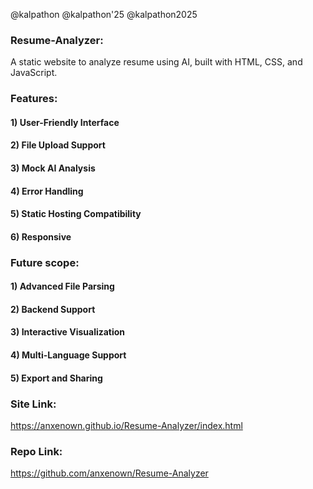 @kalpathon
@kalpathon'25
@kalpathon2025

### Resume-Analyzer:
A static website to analyze resume using AI, built with HTML, CSS, and JavaScript.


### Features:
#### 1) User-Friendly Interface
#### 2) File Upload Support
#### 3) Mock AI Analysis
#### 4) Error Handling
#### 5) Static Hosting Compatibility
#### 6) Responsive

### Future scope:
#### 1) Advanced File Parsing
#### 2) Backend Support
#### 3) Interactive Visualization
#### 4) Multi-Language Support
#### 5) Export and Sharing

### Site Link:
https://anxenown.github.io/Resume-Analyzer/index.html

### Repo Link:
https://github.com/anxenown/Resume-Analyzer